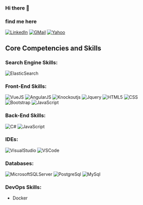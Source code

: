 ### Hi there 👋

### find me here
[![LinkedIn](https://img.shields.io/badge/linkedin-%230077B5.svg?style=for-the-badge&logo=linkedin&logoColor=white)](https://www.linkedin.com/in/tannazbahramitooran)
[![GMail](https://img.shields.io/badge/gmail-f0f0f0?&style=for-the-badge&logo=gmail&logoColor=white&color=ea4335)](mailto:tz.bahrami@gmail.com)
[![Yahoo](https://img.shields.io/badge/yahoo-blueviolet?style=for-the-badge&logo=yahoo&logoColor=white)](mailto:tz.bahrami@yahoo.com)

## Core Competencies and Skills

### Search Engine Skills:

![ElasticSearch](https://img.shields.io/badge/-ElasticSearch-000?style=flat&logo=elasticsearch&logoColor=005571)

### Front-End Skills:

![VueJS](https://img.shields.io/badge/-Vue-000?style=flat&logo=Vue.js&logoColor=4fc08d)
![AngularJS](https://img.shields.io/badge/-AngularJS-000?&logo=AngularJS&logoColor=red)
![Knockoutjs](https://img.shields.io/badge/-Knockoutjs-red?&logo=Knockoutjs&logoColor=red)
![Jquery](https://img.shields.io/badge/-Jquery-000?&logo=Jquery&logoColor=blue)
![HTML5](https://img.shields.io/badge/-HTML5-000?&logo=html5&logoColor=E34F26)
![CSS](https://img.shields.io/badge/-CSS-000?&logo=css3&logoColor=1572B6)
![Bootstrap](https://img.shields.io/badge/-Bootstrap-000?&logo=Bootstrap&logoColor=blueviolet)
![JavaScript](https://img.shields.io/badge/-JavaScript-000?&logo=JavaScript&logoColor=ddc508)

### Back-End Skills:

![C#](https://img.shields.io/badge/-C%23-blueviolet?&logo=C%23&logoColor=blueviolet)
![JavaScript](https://img.shields.io/badge/-JavaScript-000?&logo=JavaScript&logoColor=ddc508)

### IDEs:

![VisualStudio](https://img.shields.io/badge/-VisualStudio-000?&logo=Visual%20Studio&logoColor=blueviolet)
![VSCode](https://img.shields.io/badge/-VSCode-000?&logo=Visual%20Studio%20Code&logoColor=007ACC)

### Databases:

![MicrosoftSQLServer](https://img.shields.io/badge/-MicrosoftSQLServer-000?&logo=MicrosoftSQLServer&logoColor=red)
![PostgreSql](https://img.shields.io/badge/-PostgreSql-000?&logo=postgresql&logoColor=007ACC)
![MySql](https://img.shields.io/badge/-MySql-000?&logo=MySQL&logoColor=007ACC)

### DevOps Skills:
- Docker

<!--
**tannazbahramitooran/tannazbahramitooran** is a ✨ _special_ ✨ repository because its `README.md` (this file) appears on your GitHub profile.

Here are some ideas to get you started:

- 🔭 I’m currently working on ...
- 🌱 I’m currently learning ...
- 👯 I’m looking to collaborate on ...
- 🤔 I’m looking for help with ...
- 💬 Ask me about ...
- 📫 How to reach me: ...
- 😄 Pronouns: ...
- ⚡ Fun fact: ...
-->
